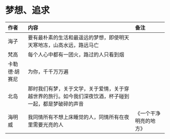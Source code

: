 # 梦想、追求

| 作者 | 内容 | 备注 |
| :--- | :--- | :--- |
| 海子 | 要有最朴素的生活和最遥远的梦想，即使明天天寒地冻，山高水远，路远马亡 |  |
| 梵高 | 每个人心中都有一团火，路过的人只看到烟 |  |
| 卡勒德·胡赛尼 | 为你，千千万万遍 |  |
| 北岛 | 那时我们有梦，关于文学，关于爱情，关于穿越世界的旅行。如今我们深夜饮酒，杯子碰到一起，都是梦破碎的声音 |  |
| 海明威 | 我同情所有不想上床睡觉的人，同情所有在夜里需要光亮的人 | 《一个干净明亮的地方》 |

